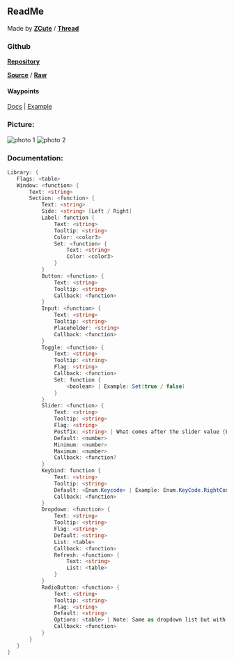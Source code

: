 ## ReadMe
Made by [**ZCute**](https://v3rmillion.net/member.php?action=profile&uid=1431869) / [**Thread**](https://v3rmillion.net/showthread.php?pid=8349869#pid8349869) <V3rmillion>
### Github
[**Repository**](https://github.com/Rain-Design/Libraries/tree/main/Shaman)

[**Source**](https://github.com/Rain-Design/Libraries/blob/main/Shaman/Library.lua) / [**Raw**](https://raw.githubusercontent.com/Rain-Design/Libraries/main/Shaman/Library.lua)

#### Waypoints
[Docs](https://github.com/GhostDuckyy/Ui-Librarys/tree/main/Shaman%20Ui%20Library#documentation) | [Example](https://github.com/GhostDuckyy/Ui-Librarys/tree/main/Shaman%20Ui%20Library#example)

### Picture:
![photo 1](https://external-content.duckduckgo.com/iu/?u=https%3A%2F%2Fi.vgy.me%2FcOo65A.png)
![photo 2](https://external-content.duckduckgo.com/iu/?u=https%3A%2F%2Fi.vgy.me%2FpnDNX8.png)

### Documentation:
```cs
Library: {
   Flags: <table>
   Window: <function> {
       Text: <string>
       Section: <function> {
           Text: <string>
           Side: <string> [Left / Right]
           Label: function {
               Text: <string>
               Tooltip: <string>
               Color: <color3>
               Set: <function> {
                   Text: <string>
                   Color: <color3>
               }
           }
           Button: <function> {
               Text: <string>
               Tooltip: <string>
               Callback: <function>
           }
           Input: <function> {
               Text: <string>
               Tooltip: <string>
               Placeholder: <string>
               Callback: <function>
           }
           Toggle: <function> {
               Text: <string>
               Tooltip: <string>
               Flag: <string>
               Callback: <function>
               Set: function {
                   <boolean> | Example: Set(true / false)
               }
           }
           Slider: <function> {
               Text: <string>
               Tooltip: <string>
               Flag: <string>
               Postfix: <string> | What comes after the slider value {Example: % / Studs}
               Default: <number>
               Minimum: <number>
               Maximum: <number>
               Callback: <function?
           }
           Keybind: function {
               Text: <string>
               Tooltip: <string>
               Default: <Enum.Keycode> | Example: Enum.KeyCode.RightControl
               Callback: <function>
           }
           Dropdown: <function> {
               Text: <string>
               Tooltip: <string>
               Flag: <string>
               Default: <string>
               List: <table>
               Callback: <function>
               Refresh: <function> {
                   Text: <string>
                   List: <table>
               }
           }
           RadioButton: <function> {
               Text: <string>
               Tooltip: <string>
               Flag: <string>
               Default: <string>
               Options: <table> | Note: Same as dropdown list but with another name
               Callback: <function>
           }
       }
   }
}
```
